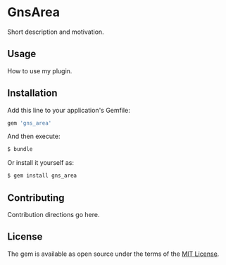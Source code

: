 # GnsArea
Short description and motivation.

## Usage
How to use my plugin.

## Installation
Add this line to your application's Gemfile:

```ruby
gem 'gns_area'
```

And then execute:
```bash
$ bundle
```

Or install it yourself as:
```bash
$ gem install gns_area
```

## Contributing
Contribution directions go here.

## License
The gem is available as open source under the terms of the [MIT License](https://opensource.org/licenses/MIT).
